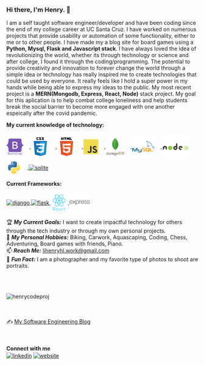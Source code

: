 ### Hi there, I'm Henry. 👋  

I am a self taught software engineer/developer and have been coding since the end of my college career at UC Santa Cruz. I have worked on numerous projects that provide usability or automation of some functionality, either to me or to other people. I have made my a blog site for board games using a **Python, Mysql, Flask and Javascript stack**. I have always loved the idea of revolutionizing the world, whether its through technology or science and after college, I found it through the coding/programming. The potential to provide creativity and innovation to forever change the world through a simple idea or technology has really inspired me to create technologies that could be used by everyone. It really feels like I hold a super power in my hands while being able to express my ideas to the public. My most recent project is a **MERN(Mongodb, Express, React, Node)** stack project. My goal for this aplication is to help combat college loneliness and help students break the social barrier to become more engaged with one another espeically after the covid pandemic.

**My current knowledge of technology:** 
<p align ="left">
  
<a href="https://getbootstrap.com" target="_blank" rel="noreferrer">
    <img align="center" src="https://raw.githubusercontent.com/devicons/devicon/master/icons/bootstrap/bootstrap-plain-wordmark.svg" alt="bootstrap" width="45" height="45"title = "Bootstrap" style = "margin-right:15px;"/> 
</a> 
  
<a href="https://www.w3schools.com/css/" target="_blank" rel="noreferrer"> 
  <img align = "center" src="https://raw.githubusercontent.com/devicons/devicon/master/icons/css3/css3-original-wordmark.svg" alt="css3" width="50" height="50" title = "CSS" style = "margin-right:15px;"/> 
</a> 
  
<a href="https://www.w3.org/html/" target="_blank" rel="noreferrer"> 
  <img align = "center" src="https://raw.githubusercontent.com/devicons/devicon/master/icons/html5/html5-original-wordmark.svg" alt="html5" width="50" height="50" title = "HTML" style = "margin-right:15px;"/> </a>
  
<a href="https://developer.mozilla.org/en-US/docs/Web/JavaScript" target="_blank" rel="noreferrer"> 
  <img align="center" src="https://raw.githubusercontent.com/devicons/devicon/master/icons/javascript/javascript-original.svg" alt="javascript" width="40" height="40" title = "Javascript" style = "margin-right:15px;"/> 
</a>
  
<a href="https://www.mongodb.com/" target="_blank" rel="noreferrer"> 
    <img align = "center" src="https://raw.githubusercontent.com/devicons/devicon/master/icons/mongodb/mongodb-original-wordmark.svg" alt="mongodb" width="50" height="50"title = "MongoDB" style = "margin-right:15px;"/>
</a> 
  
<a href="https://www.mysql.com/" target="_blank" rel="noreferrer">
  <img align = "center" src="https://raw.githubusercontent.com/devicons/devicon/master/icons/mysql/mysql-original-wordmark.svg" alt="mysql" width="60" height="60" title = "MySQL" style = "margin-right:15px;"/> 
</a> 
  
<a href="https://nodejs.org" target="_blank" rel="noreferrer"> 
  <img align = "center" src="https://raw.githubusercontent.com/devicons/devicon/master/icons/nodejs/nodejs-original-wordmark.svg" alt="nodejs" width="70" height="70" title = "NodeJS" style = "margin-right:15px;"/> 
</a> 
  
<a href="https://www.python.org" target="_blank" rel="noreferrer">
    <img align = "center" src="https://raw.githubusercontent.com/devicons/devicon/master/icons/python/python-original.svg" alt="python" width="40" height="40" title = "Python" style = "margin-right:15px;"/> 
</a> 
  
<a href="https://www.sqlite.org/" target="_blank" rel="noreferrer"> 
    <img align = "center" src="https://www.vectorlogo.zone/logos/sqlite/sqlite-icon.svg" alt="sqlite" width="40" height="40" title = "SQLite" style = "margin-right:15px;"/> 
</a> 
  
</p>
  

**Current Frameworks:** 
<p align = "left">
<a href="https://www.djangoproject.com/" target="_blank" rel="noreferrer"> 
  <img align = "center" src="https://static.djangoproject.com/img/logos/django-logo-positive.svg" alt="django" width="60" height="60" title = "Django"/> 
</a>
  
<a href="https://flask.palletsprojects.com/" target="_blank" rel="noreferrer"> 
  <img align = "center" src="https://www.vectorlogo.zone/logos/pocoo_flask/pocoo_flask-icon.svg" alt="flask" width="45" height="45" title = "Flask"/>
</a> 
  
<a href="https://reactjs.org/" target="_blank" rel="noreferrer">
  <img align = "center" src="https://raw.githubusercontent.com/devicons/devicon/master/icons/react/react-original-wordmark.svg" alt="react" width="45" height="45" title = "React"/> 
</a>
  
<a href="https://expressjs.com" target="_blank" rel="noreferrer"> 
  <img align = "center" src="https://raw.githubusercontent.com/devicons/devicon/master/icons/express/express-original-wordmark.svg" alt="express" width="55" height="55" title = "ExpressJS"/> 
</a>  
  
</p>

🏆 ***My Current Goals:*** I want to create impactful technology for others through the tech industry or through my own personal projects.\
🎨 ***My Personal Hobbies:*** Biking, Carwork, Aquascaping, Coding, Chess, Adventuring, Board games with friends, Piano.\
📫 ***Reach Me:*** lihenryhl.work@gmail.com\
🔮 ***Fun Fact:*** I am a photographer and my favorite type of photos to shoot are portraits.

<br></br>

<p><img align="center" src="https://github-readme-streak-stats.herokuapp.com/?user=henrycodeproj&" alt="henrycodeproj" /></p>

<br></br>
✍️ <a href ="https://selftechlead.wordpress.com" target="_blank" >My Software Engineering Blog</a>

<br></br>
**Connect with me**\
[<img src='https://cdn.jsdelivr.net/npm/simple-icons@3.0.1/icons/linkedin.svg' alt='linkedin' height='30' title="LinkedIn" align = "center">](https://www.linkedin.com/in/https://www.linkedin.com/in/henryli1998//)  [<img src='https://cdn.jsdelivr.net/npm/simple-icons@3.0.1/icons/icloud.svg' alt='website' height='40' title = "Personal Portfolio" align = "center">](https://henryli.info/)  
